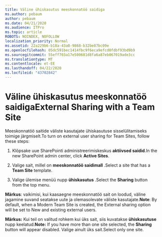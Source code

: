 ```yaml
---
title: Väline ühiskasutus meeskonnatöö saidiga
ms.author: pebaum
author: pebaum
ms.date: 04/21/2020
ms.audience: ITPro
ms.topic: article
ROBOTS: NOINDEX, NOFOLLOW
localization_priority: Normal
ms.assetid: 22a229b6-b18a-43a8-9868-b32be87bc09e
ms.openlocfilehash: 05dc591bec1414fbc9f6eca9efcd0fdbf93bd9b9
ms.sourcegitcommit: 55eff703a17e500681d8fa6a87eb067019ade3cc
ms.translationtype: MT
ms.contentlocale: et-EE
ms.lasthandoff: 04/22/2020
ms.locfileid: "43702842"
---
```

# <a name="external-sharing-with-a-team-site"></a><span data-ttu-id="7d213-102">Väline ühiskasutus meeskonnatöö saidiga</span><span class="sxs-lookup"><span data-stu-id="7d213-102">External Sharing with a Team Site</span></span>

<span data-ttu-id="7d213-103">Meeskonnatöö saitide väliste kasutajate ühiskasutuse sisselülitamiseks toimige järgmiselt.</span><span class="sxs-lookup"><span data-stu-id="7d213-103">To turn on external user sharing for Team Sites, follow these steps:</span></span> 
  
1. <span data-ttu-id="7d213-104">Klõpsake uue SharePointi administreerimiskeskus **aktiivsed saidid**.</span><span class="sxs-lookup"><span data-stu-id="7d213-104">In the new SharePoint admin center, click **Active Sites**.</span></span>
  
2. <span data-ttu-id="7d213-105">Valige sait, millel on **meeskonnatöö saidimall** .</span><span class="sxs-lookup"><span data-stu-id="7d213-105">Select a site that has a **Team Site** template.</span></span> 
  
3. <span data-ttu-id="7d213-106">Valige ülemise menüü nupp **ühiskasutus** .</span><span class="sxs-lookup"><span data-stu-id="7d213-106">Select the **Sharing** button from the top menu.</span></span> 
  
 <span data-ttu-id="7d213-107">**Märkus**: vaikimisi, kui kaasaegne meeskonnatöö sait on loodud, väline jagamine suvand seatakse uute ja olemasolevate väliste kasutajate.</span><span class="sxs-lookup"><span data-stu-id="7d213-107">**Note**: By default, when a Modern Team Site is created, the External sharing option will be set to New and existing external users.</span></span> 
  
 <span data-ttu-id="7d213-108">**Märkus:** Kui teil on valitud rohkem kui üks sait, siis kuvatakse **ühiskasutuse** nupp keelatud.</span><span class="sxs-lookup"><span data-stu-id="7d213-108">**Note:** If you have more than one site selected, the **Sharing** button will appear disabled.</span></span> <span data-ttu-id="7d213-109">Valige ainult üks sait.</span><span class="sxs-lookup"><span data-stu-id="7d213-109">Select only one site.</span></span> 
  

